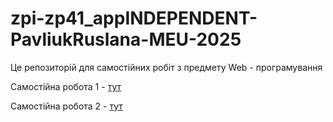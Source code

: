 # zpi-zp41_appINDEPENDENT-PavliukRuslana-MEU-2025

Це репозиторій для самостійних робіт з предмету Web - програмування

Самостійна робота 1 - [тут](https://ruslana-p.github.io/zpi-zp41_appINDEPENDENT-PavliukRuslana-MEU-2025/Independent-Work-1/index.html)

Самостійна робота 2 - [тут](https://ruslana-p.github.io/zpi-zp41_appINDEPENDENT-PavliukRuslana-MEU-2025/Independent-Work-2/index.html)
